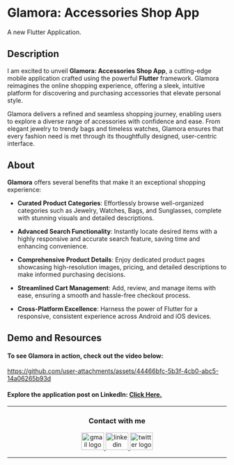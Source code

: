 # Glamora: Accessories Shop App
A new Flutter Application.


## Description
I am excited to unveil **Glamora: Accessories Shop App**, a cutting-edge mobile application crafted using the powerful **Flutter** framework. Glamora reimagines the online shopping experience, offering a sleek, intuitive platform for discovering and purchasing accessories that elevate personal style.


Glamora delivers a refined and seamless shopping journey, enabling users to explore a diverse range of accessories with confidence and ease. From elegant jewelry to trendy bags and timeless watches, Glamora ensures that every fashion need is met through its thoughtfully designed, user-centric interface.


## About
**Glamora** offers several benefits that make it an exceptional shopping experience:

- **Curated Product Categories**: Effortlessly browse well-organized categories such as Jewelry, Watches, Bags, and Sunglasses, complete with stunning visuals and detailed descriptions.
  
- **Advanced Search Functionality**: Instantly locate desired items with a highly responsive and accurate search feature, saving time and enhancing convenience.
  
- **Comprehensive Product Details**: Enjoy dedicated product pages showcasing high-resolution images, pricing, and detailed descriptions to make informed purchasing decisions.
  
- **Streamlined Cart Management**: Add, review, and manage items with ease, ensuring a smooth and hassle-free checkout process.
  
- **Cross-Platform Excellence**: Harness the power of Flutter for a responsive, consistent experience across Android and iOS devices.


## Demo and Resources
#### To see **Glamora** in action, check out the video below:
https://github.com/user-attachments/assets/44466bfc-5b3f-4cb0-abc5-14a06265b93d


#### Explore the application post on LinkedIn: <a target="_blank" href="*************"> Click Here. </a>

-----

<h3 align="center">
    Contact with me
</h3>

<div align="center">
  <a href="mailto:a7medhanyshokry@gmail.com" target="_blank">
    <img src="https://skillicons.dev/icons?i=gmail&theme=light" width="52" height="40" alt="gmail logo"/> 
  </a>
  <a href="https://www.linkedin.com/in/theahmedhany/" target="_blank">
    <img src="https://skillicons.dev/icons?i=linkedin&theme=dark" width="52" height="40" alt="linkedin logo"/>
  </a>
  <a href="https://x.com/theahmedhany" target="_blank">
    <img src="https://skillicons.dev/icons?i=twitter&theme=dark" width="52" height="40" alt="twitter logo"/>
  </a>
</div>

-----

